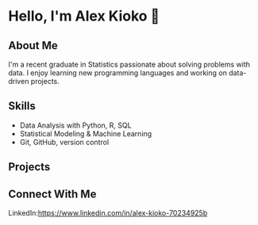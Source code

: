 # Hello, I'm Alex Kioko 👋

## About Me
I'm a recent graduate in Statistics passionate about solving problems with data. I enjoy learning new programming languages and working on data-driven projects.

## Skills
- Data Analysis with Python, R, SQL
- Statistical Modeling & Machine Learning
- Git, GitHub, version control

## Projects

## Connect With Me
LinkedIn:https://www.linkedin.com/in/alex-kioko-70234925b
  
